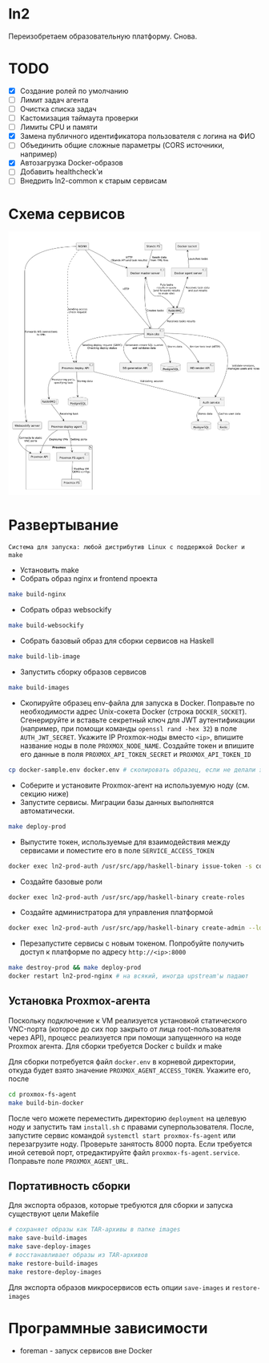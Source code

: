 # ln2

Переизобретаем образовательную платформу. Снова.

# TODO
- [x] Создание ролей по умолчанию
- [ ] Лимит задач агента
- [ ] Очистка списка задач
- [ ] Кастомизация таймаута проверки
- [ ] Лимиты CPU и памяти
- [x] Замена публичного идентификатора пользователя с логина на ФИО
- [ ] Объединить общие сложные параметры (CORS источники, например)
- [x] Автозагрузка Docker-образов
- [ ] Добавить healthcheck'и
- [ ] Внедрить ln2-common к старым сервисам

# Схема сервисов

![Схема сервисов](./plantuml/services.png)

# Развертывание

    Система для запуска: любой дистрибутив Linux с поддержкой Docker и make

- Установить make
- Собрать образ nginx и frontend проекта
```bash
make build-nginx
```
- Собрать образ websockify
```bash
make build-websockify
```
- Собрать базовый образ для сборки сервисов на Haskell
```bash
make build-lib-image
```
- Запустить сборку образов сервисов
```bash
make build-images
```
- Скопируйте образец env-файла для запуска в Docker. Поправьте по необходимости адрес Unix-сокета Docker (строка `DOCKER_SOCKET`).
Сгенерируйте и вставьте секретный ключ для JWT аутентификации (например, при помощи команды `openssl rand -hex 32`) в поле `AUTH_JWT_SECRET`.
Укажите IP Proxmox-ноды вместо `<ip>`, впишите название ноды в поле `PROXMOX_NODE_NAME`. Создайте токен и впишите его данные в поля 
`PROXMOX_API_TOKEN_SECRET` и `PROXMOX_API_TOKEN_ID`
```bash
cp docker-sample.env docker.env # скопировать образец, если не делали этого раньше
```
- Соберите и установите Proxmox-агент на используемую ноду (см. секцию ниже)
- Запустите сервисы. Миграции базы данных выполнятся автоматически.
```bash
make deploy-prod
```
- Выпустите токен, используемые для взаимодействия между сервисами и поместите его в поле `SERVICE_ACCESS_TOKEN`
```bash
docker exec ln2-prod-auth /usr/src/app/haskell-binary issue-token -s common
```
- Создайте базовые роли
```bash
docker exec ln2-prod-auth /usr/src/app/haskell-binary create-roles
```
- Создайте администратора для управления платформой
```bash
docker exec ln2-prod-auth /usr/src/app/haskell-binary create-admin --login admin [--password P@ssw0rd] [--name Administrator]
```
- Перезапустите сервисы с новым токеном. Попробуйте получить доступ к платформе по адресу `http://<ip>:8000`
```bash
make destroy-prod && make deploy-prod
docker restart ln2-prod-nginx # на всякий, иногда upstream'ы падают
```

## Установка Proxmox-агента

Поскольку подключение к VM реализуется установкой статического VNC-порта (которое до сих пор закрыто от лица root-пользователя через API),
процесс реализуется при помощи запущенного на ноде Proxmox агента. Для сборки требуется Docker с buildx и make

Для сборки потребуется файл `docker.env` в корневой директории, откуда будет взято значение `PROXMOX_AGENT_ACCESS_TOKEN`. Укажите его, после
```bash
cd proxmox-fs-agent
make build-bin-docker
```

После чего можете переместить директорию `deployment` на целевую ноду и запустить там `install.sh` с правами суперпользователя. После,
запустите сервис командой `systemctl start proxmox-fs-agent` или перезагрузите ноду. Проверьте занятость 8000 порта. Если требуется иной
сетевой порт, отредактируйте файл `proxmox-fs-agent.service`. Поправьте поле `PROXMOX_AGENT_URL`.

## Портативность сборки

Для экспорта образов, которые требуются для сборки и запуска существуют цели Makefile

```bash
# сохраняет образы как TAR-архивы в папке images
make save-build-images
make save-deploy-images
# восстанавливает образы из TAR-архивов
make restore-build-images
make restore-deploy-images
```

Для экспорта образов микросервисов есть опции `save-images` и `restore-images`

# Программные зависимости

- foreman - запуск сервисов вне Docker
